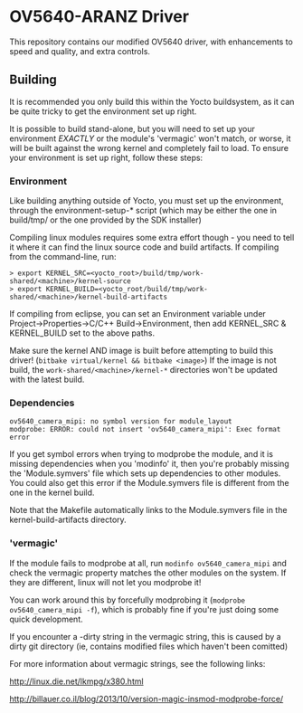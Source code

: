 # OV5640-ARANZ Driver #

This repository contains our modified OV5640 driver, with enhancements to speed and quality, and extra controls.

## Building ##

It is recommended you only build this within the Yocto buildsystem, as it can be quite tricky to get the environment 
set up right.

It is possible to build stand-alone, but you will need to set up your environment *EXACTLY* or the module's 'vermagic'
won't match, or worse, it will be built against the wrong kernel and completely fail to load. To ensure your
environment is set up right, follow these steps:

### Environment ###

Like building anything outside of Yocto, you must set up the environment, through the environment-setup-* script 
(which may be either the one in build/tmp/ or the one provided by the SDK installer)

Compiling linux modules requires some extra effort though - you need to tell it where it can find the linux source code 
and build artifacts. If compiling from the command-line, run:

    > export KERNEL_SRC=<yocto_root>/build/tmp/work-shared/<machine>/kernel-source
    > export KERNEL_BUILD=<yocto_root/build/tmp/work-shared/<machine>/kernel-build-artifacts

If compiling from eclipse, you can set an Environment variable under Project->Properties->C/C++ Build->Environment, 
then add KERNEL_SRC & KERNEL_BUILD set to the above paths.

Make sure the kernel AND image is built before attempting to build this driver! (`bitbake virtual/kernel && bitbake <image>`)
If the image is not build, the `work-shared/<machine>/kernel-*` directories won't be updated with the latest build.

### Dependencies ###

    ov5640_camera_mipi: no symbol version for module_layout
    modprobe: ERROR: could not insert 'ov5640_camera_mipi': Exec format error

If you get symbol errors when trying to modprobe the module, and it is missing dependencies when you 'modinfo' it,
then you're probably missing the 'Module.symvers' file which sets up dependencies to other modules. You could 
also get this error if the Module.symvers file is different from the one in the kernel build.

Note that the Makefile automatically links to the Module.symvers file in the kernel-build-artifacts directory.

### 'vermagic' ###

If the module fails to modprobe at all, run `modinfo ov5640_camera_mipi` and check the vermagic property
matches the other modules on the system. If they are different, linux will not let you modprobe it!

You can work around this by forcefully modprobing it (`modprobe ov5640_camera_mipi -f`), which is probably
fine if you're just doing some quick development.

If you encounter a -dirty string in the vermagic string, this is caused by a dirty git directory
(ie, contains modified files which haven't been comitted)

For more information about vermagic strings, see the following links:

http://linux.die.net/lkmpg/x380.html

http://billauer.co.il/blog/2013/10/version-magic-insmod-modprobe-force/



